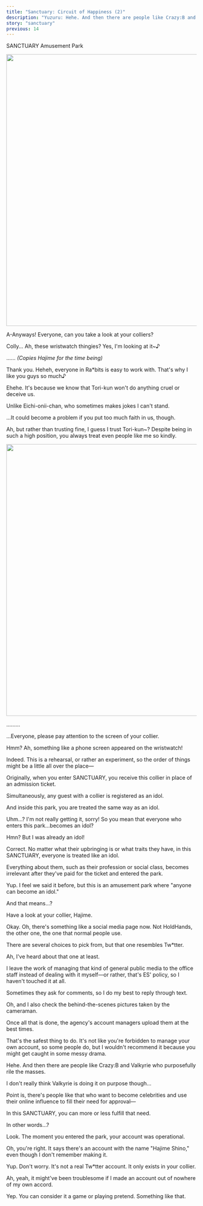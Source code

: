```yaml
---
title: "Sanctuary: Circuit of Happiness (2)"
description: "Yuzuru: Hehe. And then there are people like Crazy:B and Valkyrie who purposefully rile the masses."
story: "sanctuary"
previous: 14
---
```


<Season s="Winter"/>

<Location>SANCTUARY Amusement Park</Location>

<Image src="/img/tl/sanctuary/15/1.jpg" layout="responsive" width="1560" height="720" quality="100" />

<Bubble character="Tori">

A-Anyways! Everyone, can you take a look at your colliers?

</Bubble>

<Bubble character="Hajime">

Colly... Ah, these wristwatch thingies? Yes, I'm looking at it\~♪

</Bubble>

<Bubble character="Mitsuru">

...... _(Copies Hajime for the time being)_

</Bubble>

<Bubble character="Tori">

Thank you. Heheh, everyone in Ra\*bits is easy to work with. That's why I like you guys so much♪

</Bubble>

<Bubble character="Hajime">

Ehehe. It's because we know that Tori-kun won't do anything cruel or deceive us.

Unlike Eichi-onii-chan, who sometimes makes jokes I can't stand.

</Bubble>

<Bubble character="Tori">

...It could become a problem if you put too much faith in us, though.

</Bubble>

<Bubble character="Hajime">

Ah, but rather than trusting fine, I guess I trust Tori-kun\~? Despite being in such a high position, you always treat even people like me so kindly.

</Bubble>

<Image src="/img/tl/sanctuary/15/2.jpg" layout="responsive" width="1560" height="720" quality="100" />

<Bubble character="Tori">

.........

</Bubble>

<Bubble character="Yuzuru">

...Everyone, please pay attention to the screen of your collier.

</Bubble>

<Bubble character="Mitsuru">

Hmm? Ah, something like a phone screen appeared on the wristwatch!

</Bubble>

<Bubble character="Yuzuru">

Indeed. This is a rehearsal, or rather an experiment, so the order of things might be a little all over the place—

Originally, when you enter SANCTUARY, you receive this collier in place of an admission ticket.

Simultaneously, any guest with a collier is registered as an idol.

And inside this park, you are treated the same way as an idol.

</Bubble>

<Bubble character="Hajime">

Uhm...? I'm not really getting it, sorry! So you mean that everyone who enters this park...becomes an idol?

</Bubble>

<Bubble character="Mitsuru">

Hmn? But I was already an idol!

</Bubble>

<Bubble character="Yuzuru">

Correct. No matter what their upbringing is or what traits they have, in this SANCTUARY, everyone is treated like an idol.

Everything about them, such as their profession or social class, becomes irrelevant after they've paid for the ticket and entered the park.

</Bubble>

<Bubble character="Tori">

Yup. I feel we said it before, but this is an amusement park where "anyone can become an idol."

</Bubble>

<Bubble character="Hajime">

And that means...?

</Bubble>

<Bubble character="Tori">

Have a look at your collier, Hajime.

</Bubble>

<Bubble character="Hajime">

Okay. Oh, there's something like a social media page now. Not HoldHands, the other one, the one that normal people use.

</Bubble>

<Bubble character="Tori">

There are several choices to pick from, but that one resembles Tw\*tter.

</Bubble>

<Bubble character="Hajime">

Ah, I've heard about that one at least.

I leave the work of managing that kind of general public media to the office staff instead of dealing with it myself—or rather, that's ES' policy, so I haven't touched it at all.

Sometimes they ask for comments, so I do my best to reply through text.

Oh, and I also check the behind-the-scenes pictures taken by the cameraman.

Once all that is done, the agency's account managers upload them at the best times.

</Bubble>

<Bubble character="Tori">

That's the safest thing to do. It's not like you're forbidden to manage your own account, so some people do, but I wouldn't recommend it because you might get caught in some messy drama.

</Bubble>

<Bubble character="Yuzuru">

Hehe. And then there are people like Crazy:B and Valkyrie who purposefully rile the masses.

</Bubble>

<Bubble character="Hajime">

I don't really think Valkyrie is doing it on purpose though...

</Bubble>

<Bubble character="Tori">

Point is, there's people like that who want to become celebrities and use their online influence to fill their need for approval—

In this SANCTUARY, you can more or less fulfill that need.

</Bubble>

<Bubble character="Hajime">

In other words...?

</Bubble>

<Bubble character="Tori">

Look. The moment you entered the park, your account was operational.

</Bubble>

<Bubble character="Hajime">

Oh, you're right. It says there's an account with the name "Hajime Shino," even though I don't remember making it.

</Bubble>

<Bubble character="Tori">

Yup. Don't worry. It's not a real Tw\*tter account. It only exists in your collier.

</Bubble>

<Bubble character="Hajime">

Ah, yeah, it might've been troublesome if I made an account out of nowhere of my own accord.

</Bubble>

<Bubble character="Tori">

Yep. You can consider it a game or playing pretend. Something like that.

</Bubble>
